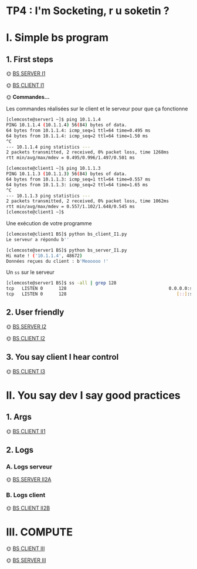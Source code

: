 
# TP4 : I'm Socketing, r u soketin ?

# I. Simple bs program


## 1. First steps

🌞 [BS SERVER I1](./BS/bs1/bs_server_I1.py)

🌞 [BS CLIENT I1](./BS/bs1/bs_client_I1.py)

🌞 **Commandes...**

Les commandes réalisées sur le client et le serveur pour que ça fonctionne

```bash
[clemcoste@server1 ~]$ ping 10.1.1.4
PING 10.1.1.4 (10.1.1.4) 56(84) bytes of data.
64 bytes from 10.1.1.4: icmp_seq=1 ttl=64 time=0.495 ms
64 bytes from 10.1.1.4: icmp_seq=2 ttl=64 time=1.50 ms
^C
--- 10.1.1.4 ping statistics ---
2 packets transmitted, 2 received, 0% packet loss, time 1268ms
rtt min/avg/max/mdev = 0.495/0.996/1.497/0.501 ms
```

```bash 
[clemcoste@client1 ~]$ ping 10.1.1.3
PING 10.1.1.3 (10.1.1.3) 56(84) bytes of data.
64 bytes from 10.1.1.3: icmp_seq=1 ttl=64 time=0.557 ms
64 bytes from 10.1.1.3: icmp_seq=2 ttl=64 time=1.65 ms
^C
--- 10.1.1.3 ping statistics ---
2 packets transmitted, 2 received, 0% packet loss, time 1062ms
rtt min/avg/max/mdev = 0.557/1.102/1.648/0.545 ms
[clemcoste@client1 ~]$
```
Une exécution de votre programme
```bash
[clemcoste@client1 BS]$ python bs_client_I1.py
Le serveur a répondu b''
```
```bash
[clemcoste@server1 BS]$ python bs_server_I1.py
Hi mate ! ('10.1.1.4', 48672)
Données reçues du client : b'Meooooo !'
```
Un `ss` sur le serveur
```bash
[clemcoste@server1 BS]$ ss -all | grep 128
tcp   LISTEN 0      128                                       0.0.0.0:ssh                     0.0.0.0:*
tcp   LISTEN 0      128                                          [::]:ssh                        [::]:*
```

## 2. User friendly

🌞 [BS SERVER I2](./BS/bs1/bs_server_I2.py)

🌞 [BS CLIENT I2](./BS/bs1/bs_client_I2.py)


## 3. You say client I hear control

🌞 [BS CLIENT I3](./BS/bs1/bs_client_I3.py)

# II. You say dev I say good practices

## 1. Args


🌞 [BS CLIENT II1](./BS/bs2/bs_server_II1.py)

## 2. Logs

### A. Logs serveur


🌞 [BS SERVER II2A](./BS/bs2/bs_server_II2A.py)


### B. Logs client

🌞 [BS CLIENT II2B](./BS/bs2/bs_server_II2B.py)

# III. COMPUTE


🌞 [BS CLIENT III](./BS/bs3/bs_client_III.py)


🌞 [BS SERVER III](./BS/bs3/bs_server_III.py)
